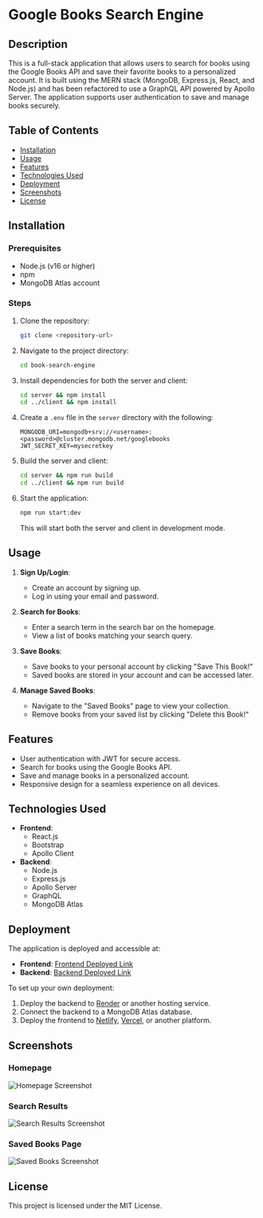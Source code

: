 
# Google Books Search Engine

## Description

This is a full-stack application that allows users to search for books using the Google Books API and save their favorite books to a personalized account. It is built using the MERN stack (MongoDB, Express.js, React, and Node.js) and has been refactored to use a GraphQL API powered by Apollo Server. The application supports user authentication to save and manage books securely.

## Table of Contents
- [Installation](#installation)
- [Usage](#usage)
- [Features](#features)
- [Technologies Used](#technologies-used)
- [Deployment](#deployment)
- [Screenshots](#screenshots)
- [License](#license)

## Installation

### Prerequisites
- Node.js (v16 or higher)
- npm
- MongoDB Atlas account

### Steps
1. Clone the repository:
   ```bash
   git clone <repository-url>
   ```
2. Navigate to the project directory:
   ```bash
   cd book-search-engine
   ```
3. Install dependencies for both the server and client:
   ```bash
   cd server && npm install
   cd ../client && npm install
   ```
4. Create a `.env` file in the `server` directory with the following:
   ```env
   MONGODB_URI=mongodb+srv://<username>:<password>@cluster.mongodb.net/googlebooks
   JWT_SECRET_KEY=mysecretkey
   ```
5. Build the server and client:
   ```bash
   cd server && npm run build
   cd ../client && npm run build
   ```

6. Start the application:
   ```bash
   npm run start:dev
   ```
   This will start both the server and client in development mode.

## Usage

1. **Sign Up/Login**:
   - Create an account by signing up.
   - Log in using your email and password.

2. **Search for Books**:
   - Enter a search term in the search bar on the homepage.
   - View a list of books matching your search query.

3. **Save Books**:
   - Save books to your personal account by clicking "Save This Book!"
   - Saved books are stored in your account and can be accessed later.

4. **Manage Saved Books**:
   - Navigate to the "Saved Books" page to view your collection.
   - Remove books from your saved list by clicking "Delete this Book!"

## Features
- User authentication with JWT for secure access.
- Search for books using the Google Books API.
- Save and manage books in a personalized account.
- Responsive design for a seamless experience on all devices.

## Technologies Used
- **Frontend**:
  - React.js
  - Bootstrap
  - Apollo Client
- **Backend**:
  - Node.js
  - Express.js
  - Apollo Server
  - GraphQL
  - MongoDB Atlas

## Deployment

The application is deployed and accessible at:
- **Frontend**: [Frontend Deployed Link](#)
- **Backend**: [Backend Deployed Link](#)

To set up your own deployment:
1. Deploy the backend to [Render](https://render.com) or another hosting service.
2. Connect the backend to a MongoDB Atlas database.
3. Deploy the frontend to [Netlify](https://netlify.com), [Vercel](https://vercel.com), or another platform.

## Screenshots

### Homepage
![Homepage Screenshot](../book-search-engine/client/public/Homepage.png)

### Search Results
![Search Results Screenshot](../book-search-engine/client/public/SearchResults.png)

### Saved Books Page
![Saved Books Screenshot](../book-search-engine/client/public/SavedBooks.png)

## License

This project is licensed under the MIT License.
